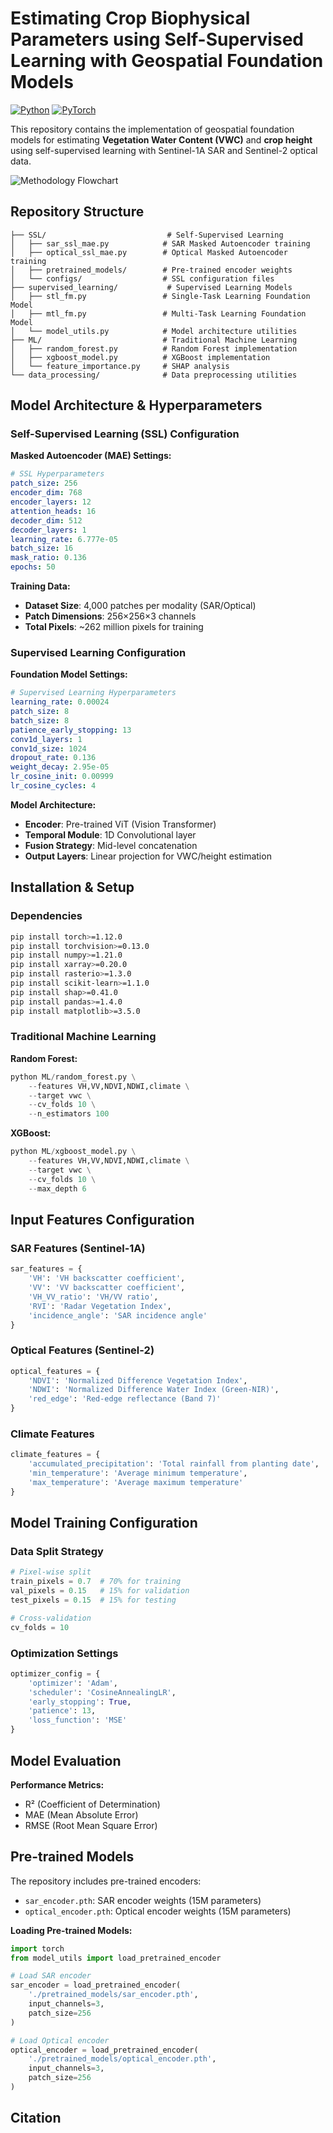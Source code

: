 # Estimating Crop Biophysical Parameters using Self-Supervised Learning with Geospatial Foundation Models

[![Python](https://img.shields.io/badge/python-3.8+-blue.svg)](https://www.python.org/downloads/)
[![PyTorch](https://img.shields.io/badge/PyTorch-1.12+-orange.svg)](https://pytorch.org/)

This repository contains the implementation of geospatial foundation models for estimating **Vegetation Water Content (VWC)** and **crop height** using self-supervised learning with Sentinel-1A SAR and Sentinel-2 optical data.

![Methodology Flowchart](flowchart.png)

## **Repository Structure**

```
├── SSL/                           # Self-Supervised Learning
│   ├── sar_ssl_mae.py            # SAR Masked Autoencoder training
│   ├── optical_ssl_mae.py        # Optical Masked Autoencoder training
│   ├── pretrained_models/        # Pre-trained encoder weights
│   └── configs/                  # SSL configuration files
├── supervised_learning/           # Supervised Learning Models
│   ├── stl_fm.py                 # Single-Task Learning Foundation Model
│   ├── mtl_fm.py                 # Multi-Task Learning Foundation Model
│   └── model_utils.py            # Model architecture utilities
├── ML/                           # Traditional Machine Learning
│   ├── random_forest.py          # Random Forest implementation
│   ├── xgboost_model.py          # XGBoost implementation
│   └── feature_importance.py     # SHAP analysis
└── data_processing/              # Data preprocessing utilities
```

## **Model Architecture & Hyperparameters**

### Self-Supervised Learning (SSL) Configuration

**Masked Autoencoder (MAE) Settings:**
```yaml
# SSL Hyperparameters
patch_size: 256
encoder_dim: 768
encoder_layers: 12
attention_heads: 16
decoder_dim: 512
decoder_layers: 1
learning_rate: 6.777e-05
batch_size: 16
mask_ratio: 0.136
epochs: 50
```

**Training Data:**
- **Dataset Size**: 4,000 patches per modality (SAR/Optical)
- **Patch Dimensions**: 256×256×3 channels
- **Total Pixels**: ~262 million pixels for training

### Supervised Learning Configuration

**Foundation Model Settings:**
```yaml
# Supervised Learning Hyperparameters
learning_rate: 0.00024
patch_size: 8
batch_size: 8
patience_early_stopping: 13
conv1d_layers: 1
conv1d_size: 1024
dropout_rate: 0.136
weight_decay: 2.95e-05
lr_cosine_init: 0.00999
lr_cosine_cycles: 4
```

**Model Architecture:**
- **Encoder**: Pre-trained ViT (Vision Transformer)
- **Temporal Module**: 1D Convolutional layer
- **Fusion Strategy**: Mid-level concatenation
- **Output Layers**: Linear projection for VWC/height estimation

## **Installation & Setup**

### Dependencies
```bash
pip install torch>=1.12.0
pip install torchvision>=0.13.0
pip install numpy>=1.21.0
pip install xarray>=0.20.0
pip install rasterio>=1.3.0
pip install scikit-learn>=1.1.0
pip install shap>=0.41.0
pip install pandas>=1.4.0
pip install matplotlib>=3.5.0
```

### Traditional Machine Learning

**Random Forest:**
```python
python ML/random_forest.py \
    --features VH,VV,NDVI,NDWI,climate \
    --target vwc \
    --cv_folds 10 \
    --n_estimators 100
```

**XGBoost:**
```python
python ML/xgboost_model.py \
    --features VH,VV,NDVI,NDWI,climate \
    --target vwc \
    --cv_folds 10 \
    --max_depth 6
```

## **Input Features Configuration**

### SAR Features (Sentinel-1A)
```python
sar_features = {
    'VH': 'VH backscatter coefficient',
    'VV': 'VV backscatter coefficient', 
    'VH_VV_ratio': 'VH/VV ratio',
    'RVI': 'Radar Vegetation Index',
    'incidence_angle': 'SAR incidence angle'
}
```

### Optical Features (Sentinel-2)
```python
optical_features = {
    'NDVI': 'Normalized Difference Vegetation Index',
    'NDWI': 'Normalized Difference Water Index (Green-NIR)',
    'red_edge': 'Red-edge reflectance (Band 7)'
}
```

### Climate Features
```python
climate_features = {
    'accumulated_precipitation': 'Total rainfall from planting date',
    'min_temperature': 'Average minimum temperature',
    'max_temperature': 'Average maximum temperature'
}
```

## **Model Training Configuration**

### Data Split Strategy
```python
# Pixel-wise split
train_pixels = 0.7  # 70% for training
val_pixels = 0.15   # 15% for validation  
test_pixels = 0.15  # 15% for testing

# Cross-validation
cv_folds = 10
```

### Optimization Settings
```python
optimizer_config = {
    'optimizer': 'Adam',
    'scheduler': 'CosineAnnealingLR',
    'early_stopping': True,
    'patience': 13,
    'loss_function': 'MSE'
}
```

## **Model Evaluation**

**Performance Metrics:**
- R² (Coefficient of Determination)
- MAE (Mean Absolute Error)
- RMSE (Root Mean Square Error)


## **Pre-trained Models**

The repository includes pre-trained encoders:
- `sar_encoder.pth`: SAR encoder weights (15M parameters)
- `optical_encoder.pth`: Optical encoder weights (15M parameters)

**Loading Pre-trained Models:**
```python
import torch
from model_utils import load_pretrained_encoder

# Load SAR encoder
sar_encoder = load_pretrained_encoder(
    './pretrained_models/sar_encoder.pth',
    input_channels=3,
    patch_size=256
)

# Load Optical encoder  
optical_encoder = load_pretrained_encoder(
    './pretrained_models/optical_encoder.pth',
    input_channels=3,
    patch_size=256
)
```

## **Citation**

